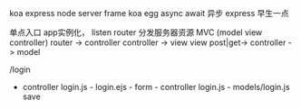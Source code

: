 koa express
node server frame
koa egg async await 异步
express 早生一点

单点入口
app实例化， listen router 分发服务器资源
MVC (model view controller)
router -> controller
controller -> view 
view post|get-> controller -> model

/login 
 - controller login.js 
            - login.ejs
            - form
              - controller login.js
                         - models/login.js save